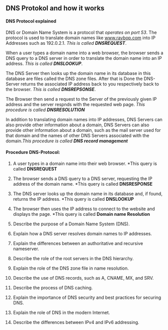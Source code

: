 ## DNS Protokol and how it works

#### DNS Protocol explained

DNS or Domain Name System is a protocol that *operates on port 53*. The protocol is used to translate domain names like www.raybop.com into IP Addresses such as 192.0.2.1. *This is called ***DNSREQUEST****.

When a user types a domain name into a web browser, the browser sends a DNS query to a DNS server in order to translate the domain name into an IP address. *This is called ***DNSLOOKUP****.

The DNS Server then looks up the domain name in its database in this database are files called the DNS zone files. After that is Done the DNS-Server returns the associated IP address back to you respectively back to the browser. *This is called ***DNSREPSONSE****.

The Browser then send a request to the Server of the previously given IP address and the server respnds with the requested web page. *This procedure is called ***DNSRESOLUTION****

In addition to translating domain names into IP addresses, DNS Servers can also provide other information about a domain, DNS Servers can also provide other information about a domain, such as the mail server used for that domain and the names of other DNS Servers associated with the domain.*This procedure is called ***DNS record management****

#### Procedure DNS-Protocol:

1. A user types in a domain name into their web browser. *This query is called ****DNSREQUEST****

2. The browser sends a DNS query to a DNS server, requesting the IP address of the domain name. *This query is called ****DNSRESPONSE****

3. The DNS server looks up the domain name in its database and, if found, returns the IP address. *This query is called ****DNSLOOKUP****

4. The browser then uses the IP address to connect to the website and displays the page. *This query is called ****Domain name Resolution****

1. Describe the purpose of a Domain Name System (DNS).
2. Explain how a DNS server resolves domain names to IP addresses.
3. Explain the differences between an authoritative and recursive nameserver.
4. Describe the role of the root servers in the DNS hierarchy.
5. Explain the role of the DNS zone file in name resolution.
6. Describe the use of DNS records, such as A, CNAME, MX, and SRV.
7. Describe the process of DNS caching.
8. Explain the importance of DNS security and best practices for securing DNS.
9. Explain the role of DNS in the modern Internet.
10. Describe the differences between IPv4 and IPv6 addressing.